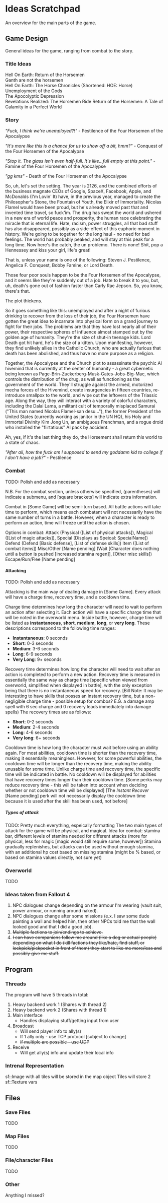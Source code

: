 # Ideas Scratchpad
An overview for the main parts of the game.

## Game Design
General ideas for the game, ranging from combat to the story.

### Title Ideas
Hell On Earth: Return of the Horsemen  
Ganth are not the horsemen  
Hell On Earth: The Horse Chronicles (Shortened: HOE: Horse)  
Unemployment of the Gods  
The Apocolyptic Depression  
Revelations Realized: The Horsemen Ride
Return of the Horsemen: A Tale of Calamity in a Perfect World

### Story
*"Fuck, I think we're unemployed?!"* - Pestilence of the Four Horsemen of the
Apocalypse

*"It's more like this is a chance for us to show off a bit, hmm?"* - Conquest of
the Four Horsemen of the Apocalypse

*"Stop it. The glass isn't even half-full. It's like...full empty at this
point."* - Famine of the Four Horsemen of the Apocalypse

*"gg kms"* - Death of the Four Horsemen of the Apocalypse


So, uh, let's set the setting. The year is 2126, and the combined efforts of the
business magnate CEOs of Google, SpaceX, Facebook, Apple, and McDonalds (I'm
Lovin' It) have, in the previous year, managed to create the Philosopher's
Stone, the Fountain of Youth, the Elixir of Immortality. Nicolas Flamel would
have been proud, but he's already moved past that and invented time travel, so
fuck'im. The drug has swept the world and ushered in a new era of world peace
and prosperity, the human race celebrating the miracle that is eternal life.
Hate, racism, power struggles, all that bad stuff has also disappeared, possibly
as a side-effect of this euphoric moment in history. We're going to be together
for the long haul - no need for bad feelings. The world has probably peaked, and
will stay at this peak for a long time. Now here's the catch, the un problemo.
There is none! Shit, pop a Hennessey and kiss your girl, life's great!

That is, unless your name is one of the following: Steven J. Pestilence,
Angelica F. Conquest, Bobby Famine, or Lord Death.

Those four poor souls happen to be the Four Horsemen of the Apocalypse, and it
seems like they're suddenly out of a job. Hate to break it to you, but, uh,
death's gone out of fashion faster than Carly Rae Jepson. So, you know, there's
that.

The plot thickens.

So it goes something like this: unemployed and after a night of furious drinking
to recover from the loss of their job, the Four Horsemen have gotten the great
idea to incarnate into physical form on a grand journey to fight for their jobs.
The problems are that they have lost nearly all of their power, their respective
spheres of influence almost stamped out by the golden age of humanity.
They're the size of shut-in teenage kids. Lord Death got hit hard, he's the size
of a kitten. Upon manifesting, however, they find unlikely allies in the
Catholic Church, who are actually furious that death has been abolished, and
thus have no more purpose as a religion.

Together, the Apocalypse and the Church plot to assassinate the psychic AI
hivemind that is currently at the center of humanity - a great cybernetic being
known as Page-Brin-Zuckerberg-Musk-Gates-Jobs-Big-Mac, which controls the
distribution of the drug, as well as functioning as the government of the world.
They'll struggle against the armed, motorized mecha forces of the Hivemind,
create insurgencies in fifteen countries, re-introduce smallpox to the world,
and wipe out the leftovers of the Triassic age. Along the way, they will
interact with a variety of colorful characters, including the Dalai Lama, a
militant cult of temporally misplaced Samurai ("This man named Nicolas
Flamel-san desu..."), the former President of the United States (currently
working as janitor in the UN HQ), his Holy and Immortal Divinity Kim Jong Un,
an ambiguous Frenchman, and a rogue droid who installed the "flirtatious" AI
pack by accident. 

Ah, yes, if it's the last thing they do, the Horsement shall return this world
to a state of chaos.

*"After all, how the fuck am I supposed to send my goddamn kid to college if I
don't have a job?"* - Pestilence

### Combat
TODO: Polish and add as necessary

N.B. For the combat section, unless otherwise specified, (parentheses) will
indicate a submenu, and [square brackets] will indicate extra information.

Combat in [Some Game] will be semi-turn based. All battle actions will take time
to perform, which means each combatant will not necessarily have the same number
of turns in a battle. However, when a character is ready to perform an action,
time will freeze until the action is chosen.

Options in combat:
Attack (Physical ([List of physical attacks]), Magical ([List of magic attacks]),
   Special [Displays as Speical: SpecialName])
Defend (Defend [Basic defense], [List of defense skills])
Item ([List of combat items])
Misc/Other [Name pending] (Wait [Character does nothing until a button is
   pushed [increased stamina regen]], [Other misc skills])
Escape/Run/Flee [Name pending]

#### Attacking
TODO: Polish and add as necessary

Attacking is the main way of dealing damage in [Some Game]. Every attack will
have a charge time, recovery time, and a cooldown time.

Charge time determines how long the character will need to wait to perform an
action after selecting it. Each action will have a specific charge time that
will be noted in the overworld menu. Inside battle, however, charge time will be
listed as **instantaneous**, **short**, **medium**, **long**, or **very long**.
These descriptions correspond to the following time ranges:
- **Instantaneous**: 0 seconds
- **Short**: 0-3 seconds
- **Medium**: 3-6 seconds
- **Long**: 6-9 seconds
- **Very Long**: 9+ seconds

Recovery time determines how long the character will need to wait after an
action is completed to perform a new action. Recovery time is measured in
essentially the same way as charge time [specific when viewed from overworld,
simplified when displayed in battle], with the only exception being that there
is no instantaneous speed for recovery. [Bill Note: It may be interesting to have skills that posses an instant recovery time, but a non-negligible charge time - possible setup for combos? E.G. a damage amp spell with 6 sec charge and 0 recovery leads immediately into damage spells) The recovery times are as follows:
- **Short**: 0-2 seconds
- **Medium**: 2-4 seconds
- **Long**: 4-6 seconds
- **Very long**: 6+ seconds

Cooldown time is how long the character must wait before using an ability again.
For most abilities, cooldown time is shorter than the recovery time, making it
essentially meaningless. However, for some powerful abilities, the cooldown time
will be longer than the recovery time, making the ability unusable for some
time. Unlike charge time and recovery time, the specific time will be indicated
in battle. No cooldown will be displayed for abilities that have recovery times
longer than their cooldown time. [Some perks may reduce recovery time - this
will be taken into account when deciding whether or not cooldown time will be
displayed] [The *Instant Recover* [Name pending] perk will not necessarily
display the cooldown time because it is used after the skill has been used, not
before]

##### Types of attack
TODO: Pretty much everything, espeically formatting
The two main types of attack for the game will be physical, and magical. 
Idea for combat: stamina bar, different levels of stamina needed for different
attacks (more for physical, less for magic [magic would still require some,
however])
Stamina gradually replenishes, but attacks can be used without enough stamina,
with an additional hp cost based on missing stamina (might be % based, or based
on stamina values directly, not sure yet)

### Overworld
TODO

### Ideas taken from Fallout 4
1. NPC dialogues change depending on the armour I'm wearing (vault suit,
   power armour, or running around naked).
2. NPC dialogues change after some missions (e.x. I saw some
   dude painting a wall and helped him, then other NPCs told me
   that the wall looked good and that I did a good job).
3. ~~Multiple factions to join/endings to achieve.~~
4. ~~I can have companions follow me around (like a dog or actual people)
   depending on what I do (kill factions they like/hate, find stuff, or
   lockpick/pickpocket in front of them) they start to like me more/less
   and possibly give me stuff.~~

## Program

### Threads
The program will have 5 threads in total:

1. Heavy backend work 1 (Shares with thread 2)
2. Heavy backend work 2 (Shares with thread 1)
3. Main interface
   - Handles displaying stuff/getting input from user
4. Broadcast
   - Will send player info to ally(s)
   - If 1 ally only - use TCP protocol [subject to change]
   - ~~if multiple are possible - use UDP~~
5. Receive
   - Will get ally(s) info and update their local info

### Intrenal Representation
sf::Image with all tiles will be stored in the map object
Tiles will store 2 sf::Texture vars

## Files

### Save Files
TODO

### Map Files
TODO

### File/character Files
TODO

### Other
Anything I missed?
